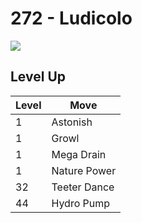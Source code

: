 # 272 - Ludicolo
![][272]

## Level Up

Level | Move
---   | ---
  1   | Astonish
  1   | Growl
  1   | Mega Drain
  1   | Nature Power
 32   | Teeter Dance
 44   | Hydro Pump



[272]: /img/pokemon/272.png
